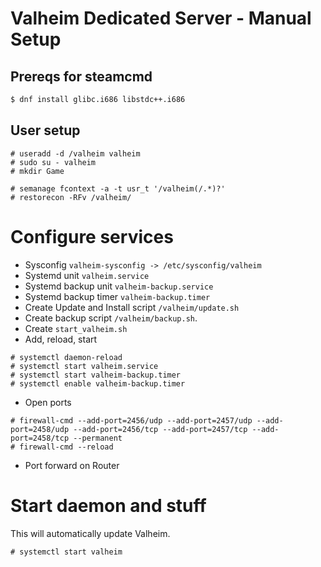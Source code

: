 # Valheim Dedicated Server - Manual Setup

## Prereqs for steamcmd
```bash
$ dnf install glibc.i686 libstdc++.i686
```

## User setup
```
# useradd -d /valheim valheim
# sudo su - valheim
# mkdir Game

# semanage fcontext -a -t usr_t '/valheim(/.*)?'
# restorecon -RFv /valheim/
```

# Configure services

- Sysconfig `valheim-sysconfig -> /etc/sysconfig/valheim`
- Systemd unit `valheim.service`
- Systemd backup unit `valheim-backup.service`
- Systemd backup timer `valheim-backup.timer`
- Create Update and Install script `/valheim/update.sh`
- Create backup script `/valheim/backup.sh`.
- Create `start_valheim.sh`
- Add, reload, start
```
# systemctl daemon-reload
# systemctl start valheim.service
# systemctl start valheim-backup.timer
# systemctl enable valheim-backup.timer
```

- Open ports
```
# firewall-cmd --add-port=2456/udp --add-port=2457/udp --add-port=2458/udp --add-port=2456/tcp --add-port=2457/tcp --add-port=2458/tcp --permanent
# firewall-cmd --reload 
```

- Port forward on Router

# Start daemon and stuff

This will automatically update Valheim.

```
# systemctl start valheim
```